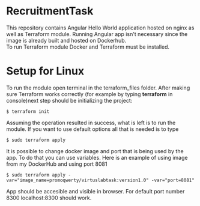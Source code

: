 # RecruitmentTask
This repository contains Angular Hello World application hosted on nginx as well as Terraform module. Running Angular app isn't necessary since the image is already built and hosted on Dockerhub. <br> To run Terraform module Docker and Terraform must be installed.
# Setup for Linux
To run the module open terminal in the terraform_files folder. After making sure Terraform works correctly (for example by typing __terraform__ in console)next step should be initializing the project:
```
$ terraform init
```
Assuming the operation resulted in success, what is left is to run the module. If you want to use default options all that is needed is to type
```
$ sudo terraform apply
```
It is possible to change docker image and port that is being used by the app. To do that you can use variables. Here is an example of using image from my DockerHub and using port 8081 
```
$ sudo terraform apply -var="image_name=promoqwerty/virtuslabtask:version1.0" -var="port=8081"
```

App should be accesible and visible in browser. For default port number 8300 localhost:8300 should work.
